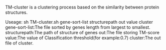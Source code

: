 TM-cluster is a clustering process based on the similarity between protein structures.

Useage:
sh TM-cluster.sh gene-sort-list structurepath out value cluster
gene-sort-list:The file sorted by genes length from largest to smallest.
structurepath:The path of structure of genes
out:The file storing TM-score 
value:The value of Classification threshold(for example:0.7)
cluster:The out file of cluster.
